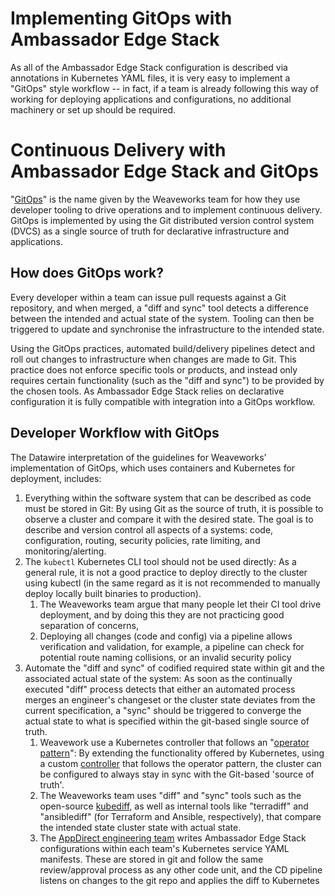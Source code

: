 # Implementing GitOps with Ambassador Edge Stack

As all of the Ambassador Edge Stack configuration is described via annotations in Kubernetes YAML files, it is very easy to implement a "GitOps" style workflow -- in fact, if a team is already following this way of working for deploying applications and configurations, no additional machinery or set up should be required.

# Continuous Delivery with Ambassador Edge Stack and GitOps

"[GitOps](https://www.weave.works/technologies/gitops/)" is the name given by the Weaveworks team for how they use developer tooling to drive operations and to implement continuous delivery. GitOps is implemented by using the Git distributed version control system (DVCS) as a single source of truth for declarative infrastructure and applications.

## How does GitOps work?

Every developer within a team can issue pull requests against a Git repository, and when merged, a "diff and sync" tool detects a difference between the intended and actual state of the system. Tooling can then be triggered to update and synchronise the infrastructure to the intended state.

Using the GitOps practices, automated build/delivery pipelines detect and roll out changes to infrastructure when changes are made to Git. This practice does not enforce specific tools or products, and instead only requires certain functionality (such as the "diff and sync") to be provided by the chosen tools. As Ambassador Edge Stack relies on declarative configuration it is fully compatible with integration into a GitOps workflow.

## Developer Workflow with GitOps

The Datawire interpretation of the guidelines for Weaveworks' implementation of GitOps, which uses containers and Kubernetes for deployment, includes:

1. Everything within the software system that can be described as code must be stored in Git: By using Git as the source of truth, it is possible to observe a cluster and compare it with the desired state. The goal is to describe and version control all aspects of a systems: code, configuration, routing, security policies, rate limiting, and monitoring/alerting.
2. The `kubectl` Kubernetes CLI tool should not be used directly: As a general rule, it is not a good practice to deploy directly to the cluster using kubectl (in the same regard as it is not recommended to manually deploy locally built binaries to production).
    1.  The Weaveworks team argue that many people let their CI tool drive deployment, and by doing this they are not practicing good separation of concerns,
    1.  Deploying all changes (code and config) via a pipeline allows verification and validation, for example, a pipeline can check for potential route naming collisions, or an invalid security policy
3. Automate the "diff and sync" of codified required state within git and the associated actual state of the system: As soon as the continually executed "diff" process detects that either an automated process merges an engineer's changeset or the cluster state deviates from the current specification, a "sync" should be triggered to converge the actual state to what is specified within the git-based single source of truth.
    1.  Weavework use a Kubernetes controller that follows an "[operator pattern](https://coreos.com/blog/introducing-operators.html)": By extending the functionality offered by Kubernetes, using a custom [controller](https://kubernetes.io/docs/concepts/extend-kubernetes/api-extension/custom-resources/) that follows the operator pattern, the cluster can be configured to always stay in sync with the Git-based 'source of truth'.
    1.  The Weaveworks team uses "diff" and "sync" tools such as the open-source [kubediff,](https://github.com/weaveworks/kubediff) as well as internal tools like "terradiff" and "ansiblediff" (for Terraform and Ansible, respectively), that compare the intended state cluster state with actual state.
    1.  The [AppDirect engineering team](https://blog.getambassador.io/fireside-chat-with-alex-gervais-accelerating-appdirect-developer-workflow-with-ambassador-7586597b1c34) writes Ambassador Edge Stack configurations within each team's Kubernetes service YAML manifests. These are stored in git and follow the same review/approval process as any other code unit, and the CD pipeline listens on changes to the git repo and applies the diff to Kubernetes


